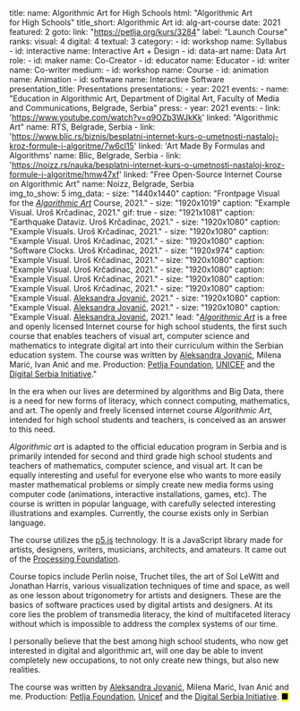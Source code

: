 title: 
    name: Algorithmic Art for High Schools
    html: "Algorithmic Art<br> for High Schools"
    title_short: Algorithmic Art
id: alg-art-course
date: 2021
featured: 2
goto:
    link: "https://petlja.org/kurs/3284"
    label: "Launch Course"
ranks:
    visual: 4
    digital: 4
    textual: 3
category: 
    - id: workshop
      name: Syllabus
    - id: interactive
      name: Interactive Art + Design
    - id: data-art
      name: Data Art
role:
    - id: maker
      name: Co-Creator
    - id: educator
      name: Educator
    - id: writer
      name: Co-writer
medium:
    - id: workshop
      name: Course
    - id: animation
      name: Animation
    - id: software
      name: Interactive Software
presentation_title: Presentations
presentations:
    - year: 2021
      events:
        - name: "<span class='italic-style'>Education in Algorithmic Art</span>, Department of Digital Art, Faculty of Media and Communications, Belgrade, Serbia"
press:
    - year: 2021
      events:
        - link: 'https://www.youtube.com/watch?v=q9OZb3WJkKk'
          linked: "Algorithmic Art"
          name: RTS, Belgrade, Serbia
        - link: 'https://www.blic.rs/biznis/besplatni-internet-kurs-o-umetnosti-nastaloj-kroz-formule-i-algoritme/7w6cl15'
          linked: 'Art Made By Formulas and Algorithms'
          name: Blic, Belgrade, Serbia
        - link: 'https://noizz.rs/nauka/besplatni-internet-kurs-o-umetnosti-nastaloj-kroz-formule-i-algoritme/hmw47xf'
          linked: "Free Open-Source Internet Course on Algorithmic Art"
          name: Noizz, Belgrade, Serbia  
img_to_show: 5
img_data:
    - size: "1440x1440"
      caption: "Frontpage Visual for the <a href='https://petlja.org/kurs/3284' target='_blank'><em>Algorithmic Art</em></a> Course, 2021."
    - size: "1920x1019"
      caption: "Example Visual. Uroš Krčadinac, 2021."
      gif: true
    - size: "1921x1081"
      caption: "Earthquake Dataviz. Uroš Krčadinac, 2021."
    - size: "1920x1080"
      caption: "Example Visuals. Uroš Krčadinac, 2021."
    - size: "1920x1080"
      caption: "Example Visual. Uroš Krčadinac, 2021."
    - size: "1920x1080"
      caption: "Software Clocks. Uroš Krčadinac, 2021."
    - size: "1920x974"
      caption: "Example Visual. Uroš Krčadinac, 2021."
    - size: "1920x1080"
      caption: "Example Visual. Uroš Krčadinac, 2021."
    - size: "1920x1080"
      caption: "Example Visual. Uroš Krčadinac, 2021."
    - size: "1920x1080"
      caption: "Example Visual. Uroš Krčadinac, 2021."
    - size: "1920x1080"
      caption: "Example Visual. <a href='http://aleksandrajovanic.com/' target='_blank'>Aleksandra Jovanić</a>, 2021."
    - size: "1920x1080"
      caption: "Example Visual. <a href='http://aleksandrajovanic.com/' target='_blank'>Aleksandra Jovanić</a>, 2021."
    - size: "1920x1080"
      caption: "Example Visual. <a href='http://aleksandrajovanic.com/' target='_blank'>Aleksandra Jovanić</a>, 2021."
lead: "<a href='https://petlja.org/kurs/3284' target='_blank'><em>Algorithmic Art</em></a> is a free and openly licensed Internet course for high school students, the first such course that enables teachers of visual art, computer science and mathematics to integrate digital art into their curriculum within the Serbian education system. The course was written by <a href='http://aleksandrajovanic.com/' target='_blank'>Aleksandra Jovanić</a>, Milena Marić, Ivan Anić and me. Production: <a href='https://petlja.org/' target='_blank'>Petlja Foundation</a>, <a href='https://www.unicef.org/' target='_blank'>UNICEF</a> and the <a href='https://www.dsi.rs/en/' target='_blank'>Digital Serbia Initiative</a>."

In the era when our lives are determined by algorithms and Big Data, there is a need for new forms of literacy, which connect computing, mathematics, and art. The openly and freely licensed internet course <em>Algorithmic Art</em>, intended for high school students and teachers, is conceived as an answer to this need.

<em>Algorithmic art</em> is adapted to the official education program in Serbia and is primarily intended for second and third grade high school students and teachers of mathematics, computer science, and visual art. It can be equally interesting and useful for everyone else who wants to more easily master mathematical problems or simply create new media forms using computer code (animations, interactive installations, games, etc). The course is written in popular language, with carefully selected interesting illustrations and examples. Currently, the course exists only in Serbian language.

The course utilizes the <a href='https://p5js.org/' target='_blank'>p5.js</a> technology. It is a JavaScript library made for artists, designers, writers, musicians, architects, and amateurs. It came out of the <a href='https://processingfoundation.org/' target='_blank'>Processing Foundation</a>.

Course topics include Perlin noise, Truchet tiles, the art of Sol LeWitt and Jonathan Harris, various visualization techniques of time and space, as well as one lesson about trigonometry for artists and designers. These are the basics of software practices used by digital artists and designers. At its core lies the problem of transmedia literacy, the kind of multifaceted literacy without which is impossible to address the complex systems of our time.

I personally believe that the best among high school students, who now get interested in digital and algorithmic art, will one day be able to invent completely new occupations, to not only create new things, but also new realities.

The course was written by <a href='http://aleksandrajovanic.com/' target='_blank'>Aleksandra Jovanić</a>, Milena Marić, Ivan Anić and me. Production: <a href='https://petlja.org/' target='_blank'>Petlja Foundation</a>, <a href='https://www.unicef.org/' target='_blank'>Unicef</a> and the <a href='https://www.dsi.rs/en/' target='_blank'>Digital Serbia Initiative</a>. <mark>&#9632;</mark>